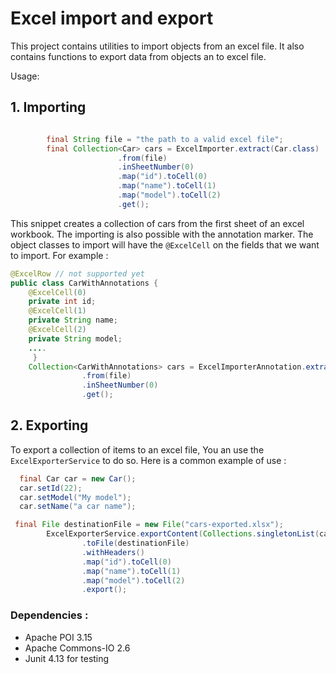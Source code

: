 # Excel import and export
This project contains utilities to import objects from an excel file.
It also contains functions to export data from objects an to excel file.

Usage:
## 1. Importing

```java

		final String file = "the path to a valid excel file";
		final Collection<Car> cars = ExcelImporter.extract(Car.class)
        				.from(file)
        				.inSheetNumber(0)
        				.map("id").toCell(0)
        				.map("name").toCell(1)
        				.map("model").toCell(2)
        				.get();
```
This snippet creates a collection of cars from the first sheet of an excel workbook.
The importing is also possible with the annotation marker.
The object classes to import will have the `@ExcelCell` on the fields that we want to import. 
For example :

```java
@ExcelRow // not supported yet
public class CarWithAnnotations {
	@ExcelCell(0)
	private int id;
	@ExcelCell(1)
	private String name;
	@ExcelCell(2)
	private String model;
	....
	 }
	Collection<CarWithAnnotations> cars = ExcelImporterAnnotation.extract(CarWithAnnotations.class)
				.from(file)
				.inSheetNumber(0)
				.get();
```

## 2.  Exporting
To export a collection of items to an excel file, You an use the `ExcelExporterService` to do so.
Here is a common example of use  :

```java
  final Car car = new Car();
  car.setId(22);
  car.setModel("My model");
  car.setName("a car name");

 final File destinationFile = new File("cars-exported.xlsx");
 		ExcelExporterService.exportContent(Collections.singletonList(car))
 				.toFile(destinationFile)
 				.withHeaders()
 				.map("id").toCell(0)
 				.map("name").toCell(1)
 				.map("model").toCell(2)
 				.export();
```

### Dependencies :
 - Apache POI 3.15
 - Apache Commons-IO 2.6
 - Junit 4.13 for testing
